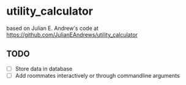 # utility_calculator

based on Julian E. Andrew's code at <https://github.com/JulianEAndrews/utility_calculator>

## TODO

- [ ] Store data in database
- [ ] Add roommates interactively or through commandline arguments
